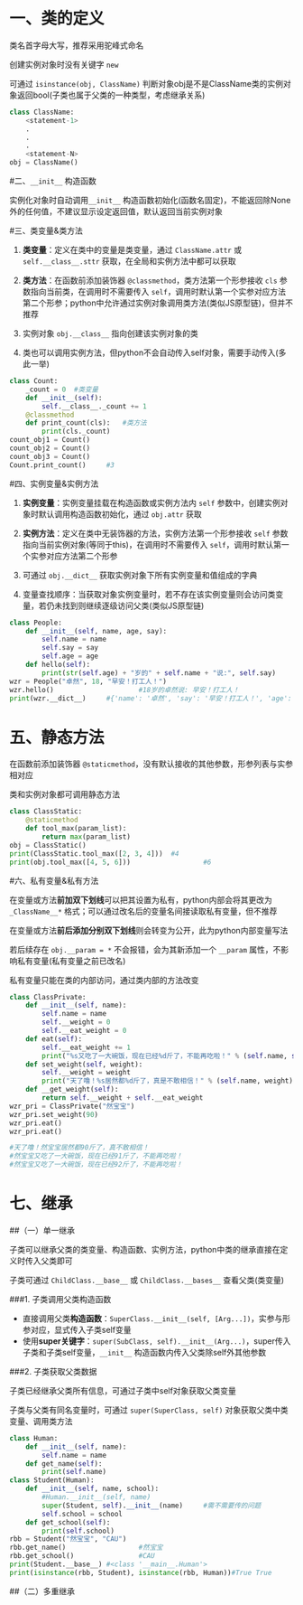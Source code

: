 # 一、类的定义

类名首字母大写，推荐采用驼峰式命名

创建实例对象时没有关键字 ``new`` 

可通过 ``isinstance(obj, ClassName)`` 判断对象obj是不是ClassName类的实例对象返回bool(子类也属于父类的一种类型，考虑继承关系)

```python
class ClassName:
    <statement-1>
    .
    .
    .
    <statement-N>
obj = ClassName()
```



#二、``__init__`` 构造函数

实例化对象时自动调用``__init__`` 构造函数初始化(函数名固定)，不能返回除None外的任何值，不建议显示设定返回值，默认返回当前实例对象



#三、类变量&类方法

1. **类变量**：定义在类中的变量是类变量，通过 ``ClassName.attr`` 或 ``self.__class__.sttr`` 获取，在全局和实例方法中都可以获取

2. **类方法**：在函数前添加装饰器 ``@classmethod``，类方法第一个形参接收 ``cls`` 参数指向当前类，在调用时不需要传入 ``self``，调用时默认第一个实参对应方法第二个形参；python中允许通过实例对象调用类方法(类似JS原型链)，但并不推荐
3. 实例对象 ``obj.__class__`` 指向创建该实例对象的类
4. 类也可以调用实例方法，但python不会自动传入self对象，需要手动传入(多此一举)

```python
class Count:
    _count = 0	#类变量
    def __init__(self):
        self.__class__._count += 1
    @classmethod
    def print_count(cls):	#类方法
        print(cls._count)
count_obj1 = Count()
count_obj2 = Count()
count_obj3 = Count()
Count.print_count()		#3
```



#四、实例变量&实例方法

1. **实例变量**：实例变量挂载在构造函数或实例方法内 ``self`` 参数中，创建实例对象时默认调用构造函数初始化，通过 ``obj.attr`` 获取

2. **实例方法**：定义在类中无装饰器的方法，实例方法第一个形参接收 ``self`` 参数指向当前实例对象(等同于this)，在调用时不需要传入 ``self``，调用时默认第一个实参对应方法第二个形参
3. 可通过 ``obj.__dict__`` 获取实例对象下所有实例变量和值组成的字典
4. 变量查找顺序：当获取对象实例变量时，若不存在该实例变量则会访问类变量，若仍未找到则继续逐级访问父类(类似JS原型链)

```python
class People:
    def __init__(self, name, age, say):
        self.name = name
        self.say = say
        self.age = age
    def hello(self):
        print(str(self.age) + "岁的" + self.name + "说:", self.say)
wzr = People("卓然", 18, "早安！打工人！")
wzr.hello()						#18岁的卓然说: 早安！打工人！
print(wzr.__dict__)		#{'name': '卓然', 'say': '早安！打工人！', 'age': 18}
```



# 五、静态方法

在函数前添加装饰器 ``@staticmethod``，没有默认接收的其他参数，形参列表与实参相对应

类和实例对象都可调用静态方法

```python
class ClassStatic:
    @staticmethod
    def tool_max(param_list):
        return max(param_list)
obj = ClassStatic()
print(ClassStatic.tool_max([2, 3, 4]))	#4
print(obj.tool_max([4, 5, 6]))					#6
```



#六、私有变量&私有方法

在变量或方法**前加双下划线**可以把其设置为私有，python内部会将其更改为 ``_ClassName__*`` 格式；可以通过改名后的变量名间接读取私有变量，但不推荐

在变量或方法**前后添加分别双下划线**则会转变为公开，此为python内部变量写法

若后续存在 ``obj.__param = *`` 不会报错，会为其新添加一个 ``__param`` 属性，不影响私有变量(私有变量之前已改名)

私有变量只能在类的内部访问，通过类内部的方法改变

```python
class ClassPrivate:
    def __init__(self, name):
        self.name = name
        self.__weight = 0
        self.__eat_weight = 0
    def eat(self):
        self.__eat_weight += 1
        print("%s又吃了一大碗饭，现在已经%d斤了，不能再吃啦！" % (self.name, self.__get_weight()))
    def set_weight(self, weight):
        self.__weight = weight
        print("天了噜！%s居然都%d斤了，真是不敢相信！" % (self.name, weight))
    def __get_weight(self):
        return self.__weight + self.__eat_weight
wzr_pri = ClassPrivate("然宝宝")
wzr_pri.set_weight(90)
wzr_pri.eat()
wzr_pri.eat()

#天了噜！然宝宝居然都90斤了，真不敢相信！
#然宝宝又吃了一大碗饭，现在已经91斤了，不能再吃啦！
#然宝宝又吃了一大碗饭，现在已经92斤了，不能再吃啦！
```



# 七、继承

##（一）单一继承

子类可以继承父类的类变量、构造函数、实例方法，python中类的继承直接在定义时传入父类即可

子类可通过 ``ChildClass.__base__`` 或 ``ChildClass.__bases__`` 查看父类(类变量)

###1. 子类调用父类构造函数

* 直接调用父类**构造函数**：``SuperClass.__init__(self, [Arg...])``，实参与形参对应，显式传入子类self变量
* 使用**super关键字**：``super(SubClass, self).__init__(Arg...)``，super传入子类和子类self变量，``__init__`` 构造函数内传入父类除self外其他参数

###2. 子类获取父类数据

子类已经继承父类所有信息，可通过子类中self对象获取父类变量

子类与父类有同名变量时，可通过 ``super(SuperClass, self)`` 对象获取父类中类变量、调用类方法

```python
class Human:
    def __init__(self, name):
        self.name = name
    def get_name(self):
        print(self.name)
class Student(Human):
    def __init__(self, name, school):
        #Human.__init__(self, name)
        super(Student, self).__init__(name)     #需不需要传的问题
        self.school = school
    def get_school(self):
        print(self.school)
rbb = Student("然宝宝", "CAU")
rbb.get_name()					#然宝宝
rbb.get_school()				#CAU
print(Student.__base__)	#<class '__main__.Human'>
print(isinstance(rbb, Student), isinstance(rbb, Human))#True True
```

##（二）多重继承





